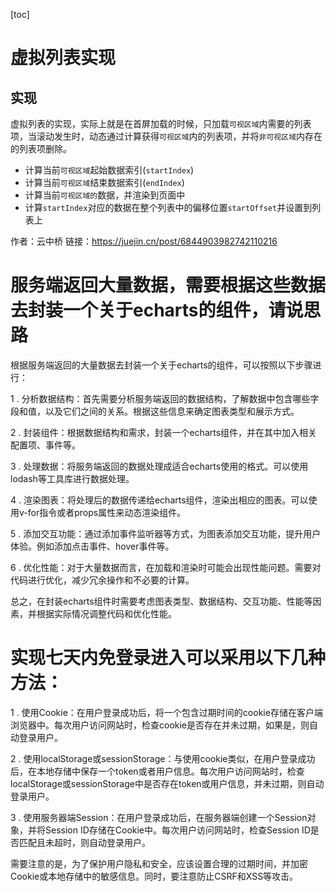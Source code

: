 [toc]

# 虚拟列表实现

## 实现

虚拟列表的实现，实际上就是在首屏加载的时候，只加载`可视区域`内需要的列表项，当滚动发生时，动态通过计算获得`可视区域`内的列表项，并将`非可视区域`内存在的列表项删除。

- 计算当前`可视区域`起始数据索引(`startIndex`)
- 计算当前`可视区域`结束数据索引(`endIndex`)
- 计算当前`可视区域的`数据，并渲染到页面中
- 计算`startIndex`对应的数据在整个列表中的偏移位置`startOffset`并设置到列表上



作者：云中桥
链接：https://juejin.cn/post/6844903982742110216

# 服务端返回大量数据，需要根据这些数据去封装一个关于echarts的组件，请说思路 

根据服务端返回的大量数据去封装一个关于echarts的组件，可以按照以下步骤进行：

1 .  分析数据结构：首先需要分析服务端返回的数据结构，了解数据中包含哪些字段和值，以及它们之间的关系。根据这些信息来确定图表类型和展示方式。

2 .  封装组件：根据数据结构和需求，封装一个echarts组件，并在其中加入相关配置项、事件等。

3 .  处理数据：将服务端返回的数据处理成适合echarts使用的格式。可以使用lodash等工具库进行数据处理。

4 .  渲染图表：将处理后的数据传递给echarts组件，渲染出相应的图表。可以使用v-for指令或者props属性来动态渲染组件。

5 .  添加交互功能：通过添加事件监听器等方式，为图表添加交互功能，提升用户体验。例如添加点击事件、hover事件等。

6 .  优化性能：对于大量数据而言，在加载和渲染时可能会出现性能问题。需要对代码进行优化，减少冗余操作和不必要的计算。

总之，在封装echarts组件时需要考虑图表类型、数据结构、交互功能、性能等因素，并根据实际情况调整代码和优化性能。



# 实现七天内免登录进入可以采用以下几种方法：

1 .  使用Cookie：在用户登录成功后，将一个包含过期时间的cookie存储在客户端浏览器中。每次用户访问网站时，检查cookie是否存在并未过期，如果是，则自动登录用户。

2 .  使用localStorage或sessionStorage：与使用cookie类似，在用户登录成功后，在本地存储中保存一个token或者用户信息。每次用户访问网站时，检查localStorage或sessionStorage中是否存在token或用户信息，并未过期，则自动登录用户。

3 .  使用服务器端Session：在用户登录成功后，在服务器端创建一个Session对象，并将Session ID存储在Cookie中。每次用户访问网站时，检查Session ID是否匹配且未超时，则自动登录用户。

需要注意的是，为了保护用户隐私和安全，应该设置合理的过期时间，并加密Cookie或本地存储中的敏感信息。同时，要注意防止CSRF和XSS等攻击。